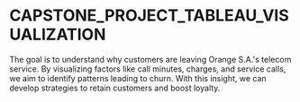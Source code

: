 # CAPSTONE_PROJECT_TABLEAU_VISUALIZATION
The goal is to understand why customers are leaving Orange S.A.'s telecom service. By visualizing factors like call minutes, charges, and service calls, we aim to identify patterns leading to churn. With this insight, we can develop strategies to retain customers and boost loyalty.
